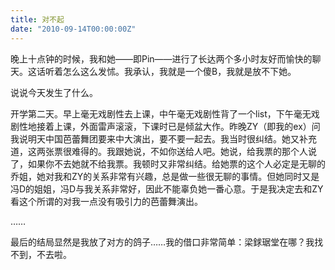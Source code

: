 ```yaml
---
title: 对不起
date: "2010-09-14T00:00:00Z"
---
```


晚上十点钟的时候，我和她——即Pin——进行了长达两个多小时友好而愉快的聊天。这话听着怎么这么发怵。我承认，我就是一个傻B，我就是放不下她。

说说今天发生了什么。

开学第二天。早上毫无戏剧性去上课，中午毫无戏剧性背了一个list，下午毫无戏剧性地接着上课，外面雷声滚滚，下课时已是倾盆大作。昨晚ZY（即我的ex）问我说明天中国芭蕾舞团要来中大演出，要不要一起去。我当时很纠结。她又补充道，这两张票很难得的。我跟她说，不如你送给人吧。她说，给我票的那个人说了，如果你不去她就不给我票。我顿时又非常纠结。给她票的这个人必定是无聊的乔姐，她对我和ZY的关系非常有兴趣，总是做一些很无聊的事情。但她同时又是冯D的姐姐，冯D与我关系非常好，因此不能辜负她一番心意。于是我决定去和ZY看这个所谓的对我一点没有吸引力的芭蕾舞演出。

……

最后的结局显然是我放了对方的鸽子……我的借口非常简单：梁銶琚堂在哪？我找不到，不去啦。